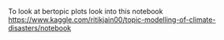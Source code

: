 To look at bertopic plots look into this notebook
https://www.kaggle.com/ritikjain00/topic-modelling-of-climate-disasters/notebook
